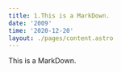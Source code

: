 ```yaml
---
title: 1.This is a MarkDown.
date: '2009'
time: '2020-12-20'
layout: ./pages/content.astro
---
```


This is a MarkDown.